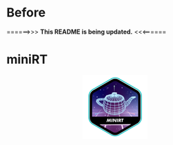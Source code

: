 # Before
======>>> **This README is being updated.** <<<======


# miniRT

<p align="center">
  <img src="https://raw.githubusercontent.com/phrxn/phrxn/master/42/badges/minirte.png" />
</p>
